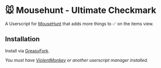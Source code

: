 # 🐭️ Mousehunt - Ultimate Checkmark

A Userscript for [MouseHunt](https://mousehuntgame.com) that adds more things to ✅️ on the items view.

## Installation

Install via [GreasyFork](https://greasyfork.org/en/scripts/461469-mousehunt-ultimate-checkmark-beta).

*You must have [ViolentMonkey](https://violentmonkey.github.io/) or another userscript manager installed.*
